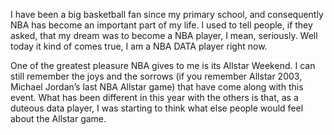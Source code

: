 I have been a big basketball fan since my primary school, and consequently NBA has become an important part of my life. I used to tell people, if they asked, that my dream was to become a NBA player, I mean, seriously. Well today it kind of comes true, I am a NBA DATA player right now.

One of the greatest pleasure NBA gives to me is its Allstar Weekend. I can still remember the joys and the sorrows (if you remember Allstar 2003, Michael Jordan’s last NBA Allstar game) that have come along with this event. What has been different in this year with the others is that, as a duteous data player, I was starting to think what else people would feel about the Allstar game.
